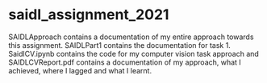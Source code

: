 # saidl_assignment_2021
SAIDLApproach contains a documentation of my entire approach towards this assignment.
SAIDLPart1 contains the documentation for task 1.
SaidlCV.ipynb contains the code for my computer vision task approach and SAIDLCVReport.pdf contains a documentation of my approach, what I achieved, where I lagged and what I learnt.  
